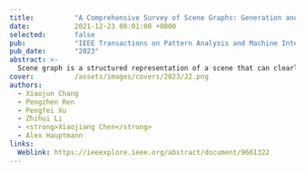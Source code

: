 ```yaml
---
title:          "A Comprehensive Survey of Scene Graphs: Generation and Application"
date:           2021-12-23 00:01:00 +0800
selected:       false
pub:            "IEEE Transactions on Pattern Analysis and Machine Intelligence"
pub_date:       "2023"
abstract: >-
  Scene graph is a structured representation of a scene that can clearly express the objects, attributes, and relationships between objects in the scene. As computer vision technology continues to develop, people are no longer satisfied with simply detecting and recognizing objects in images; instead, people look forward to a higher level of understanding and reasoning about visual scenes. For example, given an image, we want to not only detect and recognize objects in the image, but also understand the relationship between objects (visual relationship detection), and generate a text description (image captioning) based on the image content. Alternatively, we might want the machine to tell us what the little girl in the image is doing (Visual Question Answering (VQA)), or even remove the dog from the image and find similar images (image editing and retrieval), etc. These tasks require a higher level of understanding and reasoning for image vision tasks. The scene graph is just such a powerful tool for scene understanding. Therefore, scene graphs have attracted the attention of a large number of researchers, and related research is often cross-modal, complex, and rapidly developing. However, no relatively systematic survey of scene graphs exists at present. To this end, this survey conducts a comprehensive investigation of the current scene graph research. More specifically, we first summarize the general definition of the scene graph, then conducte a comprehensive and systematic discussion on the generation method of the scene graph (SGG) and the SGG with the aid of prior knowledge. We then investigate the main applications of scene graphs and summarize the most commonly used datasets. Finally, we provide some insights into the future development of scene graphs. 
cover:          /assets/images/covers/2023/J2.png
authors:
  - Xiaojun Chang
  - Pengzhen Ren
  - Pengfei Xu
  - Zhihui Li
  - <strong>Xiaojiang Chen</strong>
  - Alex Hauptmann
links:
  Weblink: https://ieeexplore.ieee.org/abstract/document/9661322
---
```

